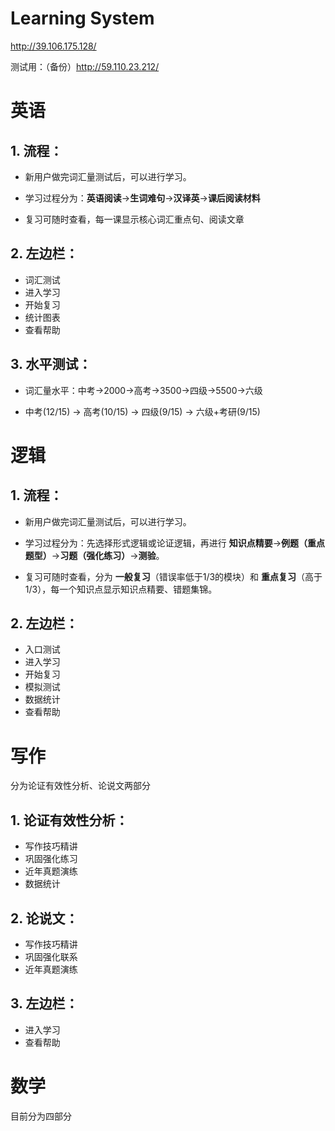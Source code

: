 # Learning System #

http://39.106.175.128/

测试用：（备份）http://59.110.23.212/

##  ##

# 英语 #

## 1. 流程： ##

- 新用户做完词汇量测试后，可以进行学习。

- 学习过程分为：**英语阅读**→**生词难句**→**汉译英**→**课后阅读材料**

- 复习可随时查看，每一课显示核心词汇重点句、阅读文章

## 2. 左边栏： ##

- 词汇测试
- 进入学习
- 开始复习
- 统计图表
- 查看帮助

## 3. 水平测试： ##

  - 词汇量水平：中考->2000->高考->3500->四级->5500->六级

  - 中考(12/15) -> 高考(10/15) -> 四级(9/15) -> 六级+考研(9/15)


# 逻辑 #

## 1. 流程： ##

- 新用户做完词汇量测试后，可以进行学习。

- 学习过程分为：先选择形式逻辑或论证逻辑，再进行 **知识点精要**→**例题（重点题型）**→**习题（强化练习）**→**测验**。

- 复习可随时查看，分为 **一般复习**（错误率低于1/3的模块）和 **重点复习**（高于1/3），每一个知识点显示知识点精要、错题集锦。

## 2. 左边栏： ##

- 入口测试
- 进入学习
- 开始复习
- 模拟测试
- 数据统计
- 查看帮助


# 写作 #

分为论证有效性分析、论说文两部分

## 1. 论证有效性分析： ##

- 写作技巧精讲
- 巩固强化练习
- 近年真题演练
- 数据统计

## 2. 论说文： ##

- 写作技巧精讲
- 巩固强化联系
- 近年真题演练

## 3. 左边栏： ##

- 进入学习
- 查看帮助


# 数学 #

目前分为四部分
